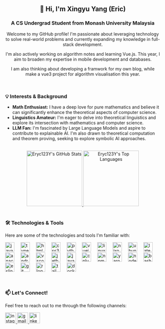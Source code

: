 <h2 align="center">👋 Hi, I'm Xingyu Yang (Eric)</h2>

<h3 align="center">A CS Undergrad Student from Monash University Malaysia</h3>
<div align="center">
<p>Welcome to my GitHub profile! I'm passionate about leveraging technology to solve real-world problems and currently expanding my knowledge in full-stack development.</p>
<p>I'm also actively working on algorithm notes and learning Vue.js. This year, I aim to broaden my expertise in mobile development and databases.</p>
<p>I am also thinking about developing a framwork for my own blog, while make a vue3 project for algorithm visualisation this year.</p>
</div>
<br/>
<div align="left">
<h3>💡 Interests & Background</h3>
<ul>
<li><b>Math Enthusiast:</b> I have a deep love for pure mathematics and believe it can significantly enhance the theoretical aspects of computer science.</li>
<li><b>Linguistics Amateur:</b> I'm eager to delve into theoretical linguistics and explore its intersection with mathematics and computer science.</li>
<li><b>LLM Fan:</b> I'm fascinated by Large Language Models and aspire to contribute to explainable AI. I'm also drawn to theoretical computation and theorem proving, seeking to explore symbolic AI approaches.</li>
</ul>
</div>
<br/>
<div align="center">
<a href="https://github.com/Eryc123Y">
<img height="180em" src="https://github-readme-stats.vercel.app/api?username=Eryc123Y&show_icons=true&include_all_commits=true&count_private=true&theme=light" alt="Eryc123Y's GitHub Stats" />
<img height="180em" src="https://github-readme-stats.vercel.app/api/top-langs/?username=Eryc123Y&layout=compact&langs_count=8&theme=light" alt="Eryc123Y's Top Languages" />
</a>
</div>
<br/>
<div align="left">
<h3>🛠️ Technologies & Tools</h3>
<p>Here are some of the technologies and tools I'm familiar with:</p>
<p>

<div align="left">
<img src="https://cdn.jsdelivr.net/gh/devicons/devicon/icons/javascript/javascript-original.svg" height="30" alt="javascript logo" />
<img width="12" />
<img src="https://cdn.jsdelivr.net/gh/devicons/devicon/icons/typescript/typescript-original.svg" height="30" alt="typescript logo" />
<img width="12" />
<img src="https://cdn.jsdelivr.net/gh/devicons/devicon/icons/html5/html5-original.svg" height="30" alt="html5 logo" />
<img width="12" />
<img src="https://cdn.jsdelivr.net/gh/devicons/devicon/icons/css3/css3-original.svg" height="30" alt="css3 logo" />
<img width="12" />
<img src="https://cdn.jsdelivr.net/gh/devicons/devicon/icons/python/python-original.svg" height="30" alt="python logo" />
<img width="12" />
<img src="https://cdn.jsdelivr.net/gh/devicons/devicon/icons/vuejs/vuejs-original.svg" height="30" alt="vuejs logo" />
<img width="12" />
<img src="https://cdn.jsdelivr.net/gh/devicons/devicon/icons/linux/linux-original.svg" height="30" alt="linux logo" />
<img width="12" />
<img src="https://cdn.jsdelivr.net/gh/devicons/devicon/icons/nixos/nixos-original.svg" height="30" alt="nixos logo" />
<img width="12" />
<img src="https://cdn.jsdelivr.net/gh/devicons/devicon/icons/ubuntu/ubuntu-plain.svg" height="30" alt="ubuntu logo" />
<img width="12" />
<img src="https://cdn.jsdelivr.net/gh/devicons/devicon/icons/latex/latex-original.svg" height="30" alt="latex logo" />
<img width="12" />
<img src="https://cdn.jsdelivr.net/gh/devicons/devicon/icons/anaconda/anaconda-original.svg" height="30" alt="anaconda logo" />
<img width="12" />
<img src="https://cdn.jsdelivr.net/gh/devicons/devicon/icons/androidstudio/androidstudio-original.svg" height="30" alt="androidstudio logo" />
<img width="12" />
<img src="https://cdn.jsdelivr.net/gh/devicons/devicon/icons/vscode/vscode-original.svg" height="30" alt="vscode logo" />
<img width="12" />
<img src="https://cdn.jsdelivr.net/gh/devicons/devicon/icons/jetbrains/jetbrains-original.svg" height="30" alt="jetbrains logo" />
<img width="12" />
<img src="https://cdn.jsdelivr.net/gh/devicons/devicon/icons/java/java-original.svg" height="30" alt="java logo" />
<img width="12" />
<img src="https://cdn.jsdelivr.net/gh/devicons/devicon/icons/cplusplus/cplusplus-original.svg" height="30" alt="cplusplus logo" />
<img width="12" />
<img src="https://cdn.jsdelivr.net/gh/devicons/devicon/icons/npm/npm-original-wordmark.svg" height="30" alt="npm logo" />
<img width="12" />
<img src="https://cdn.jsdelivr.net/gh/devicons/devicon/icons/yarn/yarn-original.svg" height="30" alt="yarn logo" />
<img width="12" />
<img src="https://cdn.jsdelivr.net/gh/devicons/devicon/icons/nodejs/nodejs-original.svg" height="30" alt="nodejs logo" />
<img width="12" />
<img src="https://cdn.jsdelivr.net/gh/devicons/devicon/icons/bash/bash-original.svg" height="30" alt="bash logo" />
<img width="12" />
<img src="https://cdn.jsdelivr.net/gh/devicons/devicon/icons/eslint/eslint-original.svg" height="30" alt="eslint logo" />
<img width="12" />
<img src="https://cdn.jsdelivr.net/gh/devicons/devicon/icons/git/git-original.svg" height="30" alt="git logo" />
<img width="12" />
<img src="https://cdn.jsdelivr.net/gh/devicons/devicon/icons/r/r-original.svg" height="30" alt="r logo" />
<img width="12" />
<img src="https://cdn.jsdelivr.net/gh/devicons/devicon/icons/tailwindcss/tailwindcss-original-wordmark.svg" height="30" alt="tailwindcss logo" />
<img width="12" />
<img src="https://cdn.jsdelivr.net/gh/devicons/devicon/icons/docker/docker-original.svg" height="30" alt="docker logo" />
</p>
</div>
<br/>
<div align="left">
<h3>📫 Let's Connect!</h3>
<p>Feel free to reach out to me through the following channels:</p>
<a href="https://www.instagram.com/ericy2234/" target="_blank">
<img src="https://img.shields.io/static/v1?message=Instagram&logo=instagram&label=&color=E4405F&logoColor=white&labelColor=&style=for-the-badge" height="35" alt="instagram logo" />
</a>
<a href="mailto:xyan0147@student.monash.edu" target="_blank">
<img src="https://img.shields.io/static/v1?message=Gmail&logo=gmail&label=&color=D14836&logoColor=white&labelColor=&style=for-the-badge" height="35" alt="gmail logo" />
</a>
<a href="https://www.linkedin.com/in/xingyu-yang-570685258/" target="_blank">
<img src="https://img.shields.io/static/v1?message=LinkedIn&logo=linkedin&label=&color=0077B5&logoColor=white&labelColor=&style=for-the-badge" height="35" alt="linkedin logo" />
</a>
</div>
